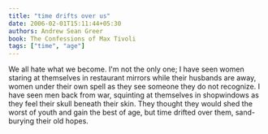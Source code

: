 ```yaml
---
title: "time drifts over us"
date: 2006-02-01T15:11:44+05:30
authors: Andrew Sean Greer
book: The Confessions of Max Tivoli
tags: ["time", "age"]
---
```

We all hate what we become. I'm not the only one; I have seen women staring at themselves in restaurant mirrors while their husbands are away, women under their own spell as they see someone they do not recognize. I have seen men back from war, squinting at themselves in shopwindows as they feel their skull beneath their skin. They thought they would shed the worst of youth and gain the best of age, but time drifted over them, sand-burying their old hopes.
